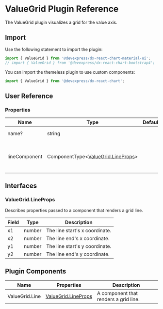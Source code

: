 # ValueGrid Plugin Reference

The ValueGrid plugin visualizes a grid for the value axis.

## Import

Use the following statement to import the plugin:

```js
import { ValueGrid } from '@devexpress/dx-react-chart-material-ui';
// import { ValueGrid } from '@devexpress/dx-react-chart-bootstrap4';
```

You can import the themeless plugin to use custom components:

```js
import { ValueGrid } from '@devexpress/dx-react-chart';
```

## User Reference

### Properties

Name | Type | Default | Description
-----|------|---------|------------
name? | string | | An axis name.
lineComponent | ComponentType&lt;[ValueGrid.LineProps](#valuegridlineprops)&gt; | | A component that renders a grid line.

## Interfaces

### ValueGrid.LineProps

Describes properties passed to a component that renders a grid line.

Field | Type | Description
------|------|------------
x1 | number | The line start's x coordinate.
x2 | number | The line end's x coordinate.
y1 | number | The line start's y coordinate.
y2 | number | The line end's y coordinate.

## Plugin Components

Name | Properties | Description
-----|------------|------------
ValueGrid.Line | [ValueGrid.LineProps](#valuegridlineprops) | A component that renders a grid line.
